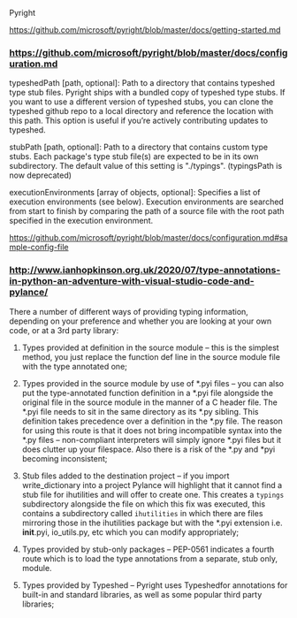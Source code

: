 

Pyright 

https://github.com/microsoft/pyright/blob/master/docs/getting-started.md


### https://github.com/microsoft/pyright/blob/master/docs/configuration.md

typeshedPath [path, optional]: Path to a directory that contains typeshed type stub files. Pyright ships with a bundled copy of typeshed type stubs. If you want to use a different version of typeshed stubs, you can clone the typeshed github repo to a local directory and reference the location with this path. This option is useful if you’re actively contributing updates to typeshed.

stubPath [path, optional]: Path to a directory that contains custom type stubs. Each package's type stub file(s) are expected to be in its own subdirectory. The default value of this setting is "./typings". (typingsPath is now deprecated)

executionEnvironments [array of objects, optional]: Specifies a list of execution environments (see below). Execution environments are searched from start to finish by comparing the path of a source file with the root path specified in the execution environment.

https://github.com/microsoft/pyright/blob/master/docs/configuration.md#sample-config-file 

### http://www.ianhopkinson.org.uk/2020/07/type-annotations-in-python-an-adventure-with-visual-studio-code-and-pylance/


There a number of different ways of providing typing information, depending on your preference and whether you are looking at your own code, or at a 3rd party library:

 1. Types provided at definition in the source module – this is the simplest method, you just replace the function def line in the source module file with the type annotated one;

 2. Types provided in the source module by use of *.pyi files – you can also put the type-annotated function definition in a *.pyi file alongside the original file in the source module in the manner of a C header file. The *.pyi file needs to sit in the same directory as its *.py sibling. This definition takes precedence over a definition in the *.py file. The reason for using this route is that it does not bring incompatible syntax into the *.py files – non-compliant interpreters will simply ignore *.pyi files but it does clutter up your filespace. Also there is a risk of the *.py and *pyi becoming inconsistent;

 3. Stub files added to the destination project – if you import write_dictionary into a project Pylance will highlight that it cannot find a stub file for ihutilities and will offer to create one. This creates a `typings` subdirectory alongside the file on which this fix was executed, this contains a subdirectory called `ihutilities` in which there are files mirroring those in the ihutilities package but with the *.pyi extension i.e. __init__.pyi, io_utils.py, etc which you can modify appropriately;

 4. Types provided by stub-only packages – PEP-0561 indicates a fourth route which is to load the type annotations from a separate, stub only, module.

 5. Types provided by Typeshed – Pyright uses Typeshedfor annotations for built-in and standard libraries, as well as some popular third party libraries;




